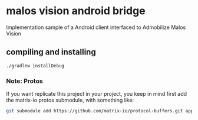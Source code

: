 # malos vision android bridge

Implementation sample of a Android client  interfaced to Admobilize Malos Vision

## compiling and installing

```bash
./gradlew installDebug
```

### Note: Protos

If you want replicate this project in your project, you keep in mind first add the matrix-io protos submodule, with something like:

```bash
git submodule add https://github.com/matrix-io/protocol-buffers.git app/src/main/proto
```

